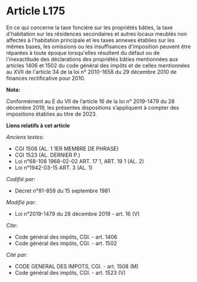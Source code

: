 # Article L175

En ce qui concerne la taxe foncière sur les propriétés bâties, la taxe d'habitation sur les résidences secondaires et autres
locaux meublés non affectés à l'habitation principale et les taxes annexes établies sur les mêmes bases, les omissions ou les
insuffisances d'imposition peuvent être réparées à toute époque lorsqu'elles résultent du défaut ou de l'inexactitude des
déclarations des propriétés bâties mentionnées aux articles 1406 et 1502 du code général des impôts et de celles mentionnées
au XVII de l'article 34 de la loi n° 2010-1658 du 29 décembre 2010 de finances rectificative pour 2010.

**Nota:**

Conformément au E du VII de l’article 16 de la loi n° 2019-1479 du 28 décembre 2019, les présentes dispositions s’appliquent
à compter des impositions établies au titre de 2023.

**Liens relatifs à cet article**

_Anciens textes_:

  - CGI 1508 (AL. 1 1ER MEMBRE DE PHRASE)
  - CGI 1523 (AL. DERNIER P.)
  - Loi n°68-108 1968-02-02 ART. 17 1, ART. 19 1 (AL. 2)
  - Loi n°1942-03-15 ART. 3 (AL. 1)

_Codifié par_:

  - Décret n°81-859 du 15 septembre 1981

_Modifié par_:

  - Loi n°2019-1479 du 28 décembre 2019 - art. 16 (V)

_Cite_:

  - Code général des impôts, CGI. - art. 1406
  - Code général des impôts, CGI. - art. 1502

_Cité par_:

  - CODE GENERAL DES IMPOTS, CGI. - art. 1508 (M)
  - Code général des impôts, CGI. - art. 1523 (V)
